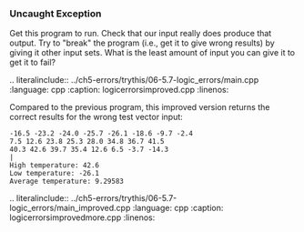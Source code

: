 ### Uncaught Exception

Get this program to run. Check that our input really does produce that output. 
Try to "break" the program (i.e., get it to give wrong results) by giving it other input sets. 
What is the least amount of input you can give it to get it to fail?

.. literalinclude:: ../ch5-errors/trythis/06-5.7-logic_errors/main.cpp
   :language: cpp
   :caption: logicerrorsimproved.cpp
   :linenos:


Compared to the previous program, this improved version returns the correct results for the
wrong test vector input:

``` 
-16.5 -23.2 -24.0 -25.7 -26.1 -18.6 -9.7 -2.4 
7.5 12.6 23.8 25.3 28.0 34.8 36.7 41.5
40.3 42.6 39.7 35.4 12.6 6.5 -3.7 -14.3
|
High temperature: 42.6
Low temperature: -26.1
Average temperature: 9.29583
```

.. literalinclude:: ../ch5-errors/trythis/06-5.7-logic_errors/main_improved.cpp
   :language: cpp
   :caption: logicerrorsimprovedmore.cpp
   :linenos: